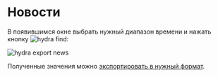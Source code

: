 # Новости

В появившимся окне выбрать нужный диапазон времени и нажать кнопку ![hydra find](~/images/hydra_find.png):

![hydra export news](~/images/hydra_export_news.png)

Полученные значения можно [экспортировать в нужный формат](HydraExport.md).
